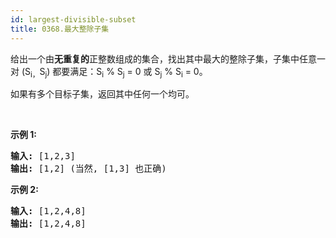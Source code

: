 ```yaml
---
id: largest-divisible-subset
title: 0368.最大整除子集
---
```

给出一个由**无重复的**正整数组成的集合，找出其中最大的整除子集，子集中任意一对 (S<sub>i，</sub>S<sub>j</sub>) 都要满足：S<sub>i</sub> % S<sub>j</sub> = 0 或 S<sub>j</sub> % S<sub>i</sub> = 0。

如果有多个目标子集，返回其中任何一个均可。

 

**示例 1:**


<pre><strong>输入:</strong> [1,2,3]<br/><strong>输出:</strong> [1,2] (当然, [1,3] 也正确)<br/></pre>

**示例 2:**


<pre><strong>输入:</strong> [1,2,4,8]<br/><strong>输出:</strong> [1,2,4,8]<br/></pre>

